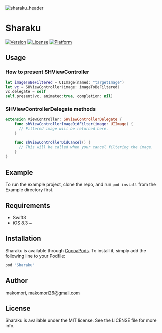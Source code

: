 ![sharaku_header](https://github.com/makomori/Sharaku/blob/master/sharaku_header.png)

# Sharaku

[![Version](https://img.shields.io/cocoapods/v/Sharaku.svg?style=flat)](http://cocoapods.org/pods/Sharaku)
[![License](https://img.shields.io/cocoapods/l/Sharaku.svg?style=flat)](http://cocoapods.org/pods/Sharaku)
[![Platform](https://img.shields.io/cocoapods/p/Sharaku.svg?style=flat)](http://cocoapods.org/pods/Sharaku)

## Usage
### How to present SHViewController
``` Swift
let imageToBeFiltered = UIImage(named: "targetImage")
let vc = SHViewController(image: imageToBeFiltered)
vc.delegate = self
self.present(vc, animated:true, completion: nil)
```

### SHViewControllerDelegate methods
``` Swift
extension ViewController: SHViewControllerDelegate {
    func shViewControllerImageDidFilter(image: UIImage) {
      // Filtered image will be returned here.
    }

    func shViewControllerDidCancel() {
      // This will be called when your cancel filtering the image.
    }
}
```

## Example

To run the example project, clone the repo, and run `pod install` from the Example directory first.

## Requirements
- Swift3
- iOS 8.3 ~

## Installation

Sharaku is available through [CocoaPods](http://cocoapods.org). To install
it, simply add the following line to your Podfile:

```ruby
pod "Sharaku"
```

## Author

makomori, makomori26@gmail.com

## License

Sharaku is available under the MIT license. See the LICENSE file for more info.
